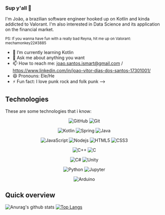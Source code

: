 ### Sup y'all 👋

I'm João, a brazilian software engineer hooked up on Kotlin and kinda addicted to Valorant. I'm also interested in Data Science and its application on the financial market. 

<sup> PS: If you wanna have fun with a really bad Reyna, hit me up on Valorant: mechamonkey22#3885 <sup>

- 🌱 I’m currently learning Kotlin
- 💬 Ask me about anything you want
- 📫 How to reach me: joao.santos.ismart@gmail.com / https://www.linkedin.com/in/joao-vitor-dias-dos-santos-17301001/
- 😄 Pronouns: Ele/He
- ⚡ Fun fact: I love punk rock and folk punk
-->

## Technologies

These are some technologies that i know:

<div align="center">
  
 ![GitHub](https://img.shields.io/badge/-GitHub-181717?style=flat-square&logo=github)
![Git](https://img.shields.io/badge/git%20-%23F05033.svg?&style=flat-square&logo=git&logoColor=white)

![Kotlin](https://img.shields.io/badge/-Kotlin-white?style=flat-square&logo=kotlin)
![Spring](https://img.shields.io/badge/-Spring-darkgreen?style=flat-square&logo=spring&logoColor=white)
![Java](https://img.shields.io/badge/-Java-orange?style=flat-square&logo=java&logoColor=white)

![JavaScript](https://img.shields.io/badge/-JavaScript-black?style=flat-square&logo=javascript)
![Nodejs](https://img.shields.io/badge/-Nodejs-339933?style=flat-square&logo=node.js&logoColor=white)
![HTML5](https://img.shields.io/badge/-HTML5-E34F26?style=flat-square&logo=html5&logoColor=white)
![CSS3](https://img.shields.io/badge/-CSS3-1572B6?style=flat-square&logo=css3)

![C++](https://img.shields.io/badge/-C++-007ACC?style=flat-square&logo=cplusplus&logoColor=white)
![C](https://img.shields.io/badge/C-00599C?style=flat-square&logo=c&logoColor=white)

![C#](https://img.shields.io/badge/-CSharp-E34F26?style=flat-square&logo=c#&logoColor=white)
![Unity](https://img.shields.io/badge/Unity-100000?style=flat-square&logo=unity&logoColor=white)

![Python](https://img.shields.io/badge/Python-2b0447?&style=flat-square&logo=Python&logoColor=yellow)
![Jupyter](https://img.shields.io/badge/Jupyter%20-%23F37626.svg?&style=flat-square&logo=Jupyter&logoColor=white)

![Arduino](https://img.shields.io/badge/-Arduino-00979D?style=flat-square&logo=Arduino&logoColor=white)
  
</div>

## Quick overview

![Anurag's github stats](https://github-readme-stats.vercel.app/api?username=JoaoDias-223&show_icons=true&theme=radical)
[![Top Langs](https://github-readme-stats.vercel.app/api/top-langs/?username=JoaoDias-223&layout=compact&theme=radical)](https://github.com/anuraghazra/github-readme-stats)
